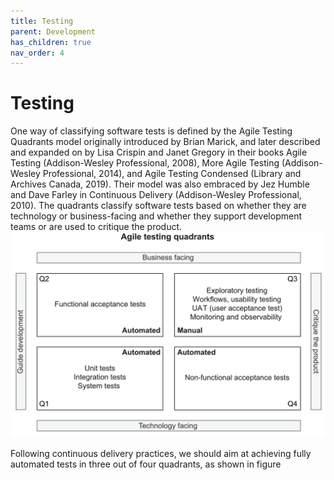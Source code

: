 ```yaml
---
title: Testing
parent: Development
has_children: true
nav_order: 4
---
```


# Testing
One way of classifying software tests is defined by the Agile Testing Quadrants model originally introduced by Brian Marick, and later described and expanded on by
Lisa Crispin and Janet Gregory in their books Agile Testing (Addison-Wesley Professional, 2008), More Agile Testing (Addison-Wesley Professional, 2014), and Agile Testing Condensed (Library and Archives Canada, 2019). Their model was also embraced by Jez Humble and Dave Farley in Continuous Delivery (Addison-Wesley Professional,
2010). The quadrants classify software tests based on whether they are technology or business-facing and whether they support development teams or are used to critique the product. 
![The Agile Testing Quadrants model is helpful in planning a software testing strategy.](image.png)

Following continuous delivery practices, we should aim at achieving fully automated
tests in three out of four quadrants, as shown in figure